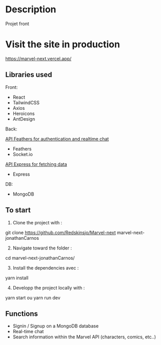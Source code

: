 # Description

Projet front

# Visit the site in production

https://marvel-next.vercel.app/

## Libraries used

Front:
- React
- TailwindCSS
- Axios
- Heroicons
- AntDesign

Back:

[API Feathers for authentication and realtime chat](https://github.com/Redskinsjo/marvel-api-auth-feathers)
- Feathers
- Socket.io

[API Express for fetching data](https://github.com/Redskinsjo/Marvel-api)
- Express

DB:
- MongoDB

## To start

1. Clone the project with :

git clone https://github.com/Redskinsjo/Marvel-next marvel-next-jonathanCarnos

2. Navigate toward the folder :

cd marvel-next-jonathanCarnos/

3. Install the dependencies avec :

yarn install

4. Developp the project locally with :

yarn start ou yarn run dev

## Functions

- Signin / Signup on a MongoDB database
- Real-time chat
- Search information within the Marvel API (characters, comics, etc..)
